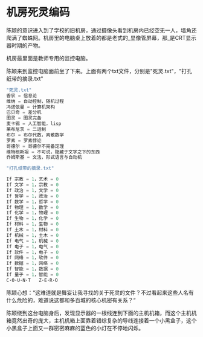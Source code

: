 # 机房死灵编码

陈颖的意识进入到了学校的旧机房，通过摄像头看到机房内已经空无一人，墙角还爬满了蜘蛛网。机房里的电脑桌上放着的都是老式的_显像管屏幕，那_是CRT显示器时期的产物。

机房最里面是教师专用的监控电脑。

陈颖来到监控电脑面前坐了下来。上面有两个txt文件，分别是"死灵.txt"，"打孔纸带的摘录.txt"

```c
"死灵.txt"
香农 = 信息论
维纳 = 自动控制，随机过程
冯诺依曼 = 计算机架构
巴贝奇 = 差分机
图灵 = 图灵完备
麦卡锡 = 人工智能，lisp
莱布尼茨 = 二进制
布尔 = 布尔代数，离散数学
罗素 = 罗素悖论
哥德尔 = 哥德尔不完备定理
维特根斯坦 = 不可说，隐藏于文字之下的东西
乔姆斯基 = 文法，形式语言与自动机
```

```c
"打孔纸带的摘录.txt"

If 宗教 = 1，艺术 = 0
If 文学 = 1，宗教 = 0
If 政治 = 1，文学 = 0
If 哲学 = 1，政治 = 0
If 数学 = 1，哲学 = 0
If 物理 = 1，数学 = 0
If 化学 = 1，物理 = 0
If 生物 = 1，化学 = 0
If 材料 = 1，生物 = 0
If 土木 = 1，材料 = 0
If 机械 = 1，土木 = 0
If 电气 = 1，机械 = 0
If 电子 = 1，电气 = 0
If 软件 = 1，电子 = 0
If 网络 = 1，软件 = 0
If 数据 = 1，网络 = 0
If 智能 = 1，数据 = 0
If 量子 = 1，智能 = 0
C·O·U·N·T   Z·E·R·O
```

陈颖心想：“这难道就是舞妄让我寻找的关于死灵的文件？不过看起来这些人名有什么危险的，难道说这都和多百城的核心机密有关系？“

陈颖绕到这台电脑身后，发现显示器的一根线连到下面的主机机箱，而这个主机机箱竟然出奇的庞大，主机机箱上面靠着错综复杂的导线连接着一个小黑盒子，这个小黑盒子上面又一群密密麻麻的蓝色的小灯在不停地闪烁。

